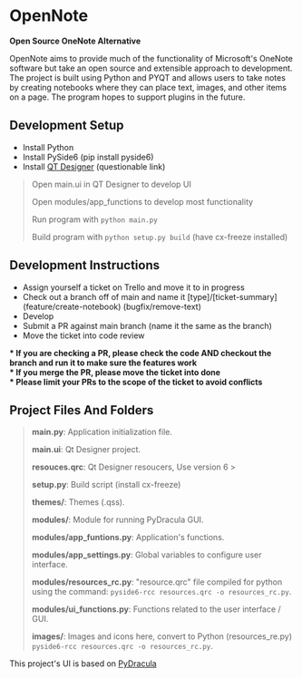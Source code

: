 # OpenNote
**Open Source OneNote Alternative**

OpenNote aims to provide much of the functionality of Microsoft's OneNote software but take an open source and extensible approach to development. The project is built using Python and PYQT and allows users to take notes by creating notebooks where they can place text, images, and other items on a page. The program hopes to support plugins in the future.

## Development Setup
- Install Python
- Install PySide6 (pip install pyside6)
- Install [QT Designer](https://build-system.fman.io/qt-designer-download) (questionable link)

> Open main.ui in QT Designer to develop UI
> 
> Open modules/app_functions to develop most functionality
> 
> Run program with `python main.py`
> 
> Build program with `python setup.py build` (have cx-freeze installed)

## Development Instructions
- Assign yourself a ticket on Trello and move it to in progress
- Check out a branch off of main and name it [type]/[ticket-summary] (feature/create-notebook) (bugfix/remove-text)
- Develop
- Submit a PR against main branch (name it the same as the branch)
- Move the ticket into code review  
  
**\* If you are checking a PR, please check the code AND checkout the branch and run it to make sure the features work**  
**\* If you merge the PR, please move the ticket into done**   
**\* Please limit your PRs to the scope of the ticket to avoid conflicts**  


## Project Files And Folders
> **main.py**: Application initialization file.
> 
> **main.ui**: Qt Designer project.
> 
> **resouces.qrc**: Qt Designer resoucers, Use version 6 >
> 
> **setup.py**: Build script (install cx-freeze)
> 
> **themes/**: Themes (.qss).
> 
> **modules/**: Module for running PyDracula GUI.
> 
> **modules/app_funtions.py**: Application's functions.
> 
> **modules/app_settings.py**: Global variables to configure user interface.
> 
> **modules/resources_rc.py**: "resource.qrc" file compiled for python using the command: ```pyside6-rcc resources.qrc -o resources_rc.py```.
> 
> **modules/ui_functions.py**: Functions related to the user interface / GUI.
> 
> **images/**: Images and icons here, convert to Python (resources_re.py) ```pyside6-rcc resources.qrc -o resources_rc.py```.
  
  
This project's UI is based on [PyDracula](https://github.com/Wanderson-Magalhaes/Modern_GUI_PyDracula_PySide6_or_PyQt6) 



